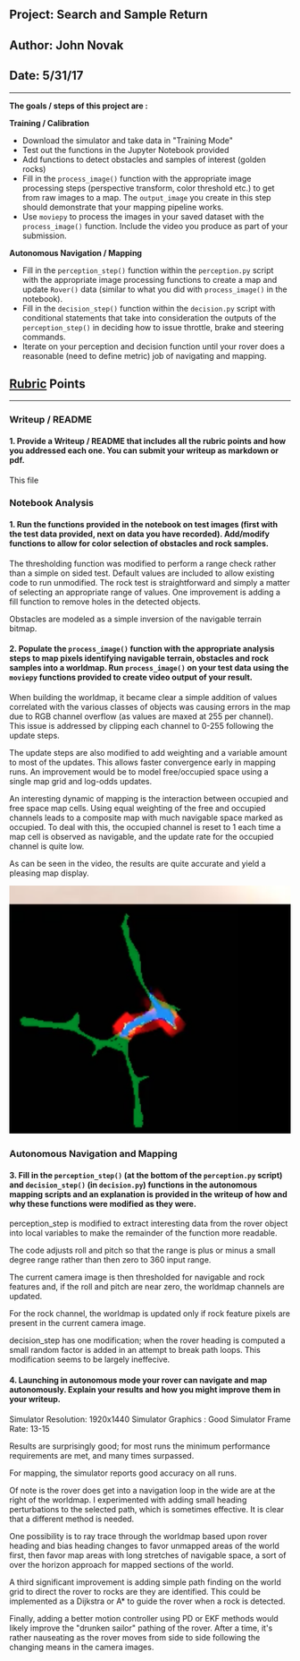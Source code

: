 ## Project: Search and Sample Return
## Author:  John Novak
## Date: 5/31/17

---


**The goals / steps of this project are :**  

**Training / Calibration**  

* Download the simulator and take data in "Training Mode"
* Test out the functions in the Jupyter Notebook provided
* Add functions to detect obstacles and samples of interest (golden rocks)
* Fill in the `process_image()` function with the appropriate image processing steps (perspective transform, color threshold etc.) to get from raw images to a map.  The `output_image` you create in this step should demonstrate that your mapping pipeline works.
* Use `moviepy` to process the images in your saved dataset with the `process_image()` function.  Include the video you produce as part of your submission.

**Autonomous Navigation / Mapping**

* Fill in the `perception_step()` function within the `perception.py` script with the appropriate image processing functions to create a map and update `Rover()` data (similar to what you did with `process_image()` in the notebook).
* Fill in the `decision_step()` function within the `decision.py` script with conditional statements that take into consideration the outputs of the `perception_step()` in deciding how to issue throttle, brake and steering commands.
* Iterate on your perception and decision function until your rover does a reasonable (need to define metric) job of navigating and mapping.  

[//]: # (Image References)

[image1]: ./misc/rover_image.jpg
[image2]: ./calibration_images/example_grid1.jpg
[image3]: ./src/test_rock1.png
[image4]: ./src/test_map.png

## [Rubric](https://review.udacity.com/#!/rubrics/916/view) Points

---
### Writeup / README

#### 1. Provide a Writeup / README that includes all the rubric points and how you addressed each one.  You can submit your writeup as markdown or pdf.  

This file

### Notebook Analysis
#### 1. Run the functions provided in the notebook on test images (first with the test data provided, next on data you have recorded). Add/modify functions to allow for color selection of obstacles and rock samples.
The thresholding function was modified to perform a range check rather than a simple on sided test.  Default values are included to allow existing code to run unmodified.  The rock test is straightforward and simply a matter of selecting an appropriate range of values.  One improvement is adding a fill function to remove holes in the detected objects.

Obstacles are modeled as a simple inversion of the navigable terrain bitmap.  


#### 2. Populate the `process_image()` function with the appropriate analysis steps to map pixels identifying navigable terrain, obstacles and rock samples into a worldmap.  Run `process_image()` on your test data using the `moviepy` functions provided to create video output of your result.

When building the worldmap, it became clear a simple addition of values correlated with the various classes of objects was causing errors in the map due to RGB channel overflow (as values are maxed at 255 per channel).  This issue is addressed by clipping each channel to 0-255 following the update steps.

The update steps are also modified to add weighting and a variable amount to most of the updates.  This allows faster convergence early in mapping runs.  An improvement would be to model free/occupied space using a single map grid and log-odds updates.

An interesting dynamic of mapping is the interaction between occupied and free space map cells.  Using equal weighting of the free and occupied channels leads to a composite map with much navigable space marked as occupied.  To deal with this, the occupied channel is reset to 1 each time a map cell is observed as navigable, and the update rate for the occupied channel is quite low.

As can be seen in the video, the results are quite accurate and yield a pleasing map display.

![alt text][image4]

### Autonomous Navigation and Mapping

#### 3. Fill in the `perception_step()` (at the bottom of the `perception.py` script) and `decision_step()` (in `decision.py`) functions in the autonomous mapping scripts and an explanation is provided in the writeup of how and why these functions were modified as they were.

perception_step is modified to extract interesting data from the rover object into local variables to make the remainder of the function more readable.

The code adjusts roll and pitch so that the range is plus or minus a small degree range rather than then zero to 360 input range.

The current camera image is then thresholded for navigable and rock features and, if the roll and pitch are near zero, the worldmap channels are updated.

For the rock channel, the worldmap is updated only if rock feature pixels are present in the current camera image.

decision_step has one modification; when the rover heading is computed a small random factor is added in an attempt to break path loops.  This modification seems to be largely ineffecive.

#### 4. Launching in autonomous mode your rover can navigate and map autonomously.  Explain your results and how you might improve them in your writeup.  

Simulator Resolution: 1920x1440
Simulator Graphics : Good
Simulator Frame Rate: 13-15

Results are surprisingly good; for most runs the minimum performance requirements are met, and many times surpassed.  

For mapping, the simulator reports good accuracy on all runs.

Of note is the rover does get into a navigation loop in the wide are at the right of the worldmap.  I experimented with adding small heading perturbations to the selected path, which is sometimes effective.  It is clear that a different method is needed.

One possibility is to ray trace through the worldmap based upon rover heading and bias heading changes to favor unmapped areas of the world first, then favor map areas with long stretches of navigable space, a sort of over the horizon approach for mapped sections of the world.

A third significant improvement is adding simple path finding on the world grid to direct the rover to rocks are they are identified.  This could be implemented as a Dijkstra or A* to guide the rover when a rock is detected.

Finally, adding a better motion controller using PD or EKF methods would likely improve the "drunken sailor" pathing of the rover.  After a time, it's rather nauseating as the rover moves from side to side following the changing means in the camera images.
